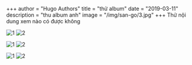 +++
author = "Hugo Authors"
title = "thử album"
date = "2019-03-11"
description = "thu album anh"
image = "/img/san-go/3.jpg"
+++
Thử nội dung xem nào có được không 

![1](/img/san-go/1.jpg) ![2](/img/san-go/2.jpg)

![1](/img/san-go/1.jpg) ![2](/img/san-go/2.jpg)

![1](/img/san-go/1.jpg) ![2](/img/san-go/2.jpg)